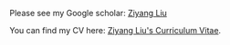Please see my Google scholar: [Ziyang Liu](https://scholar.google.com/citations?hl=zh-CN&user=L3igECkAAAAJ)

You can find my CV here: [Ziyang Liu's Curriculum Vitae](../assets/CV_Ziyang.pdf).
